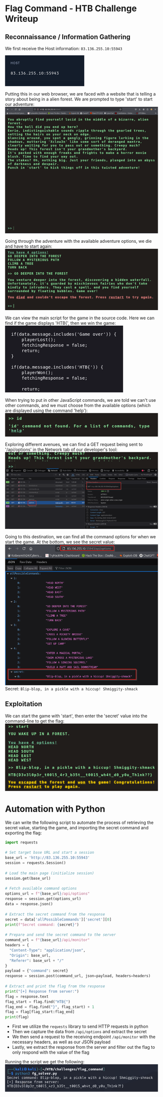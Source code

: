 # Flag Command - HTB Challenge Writeup
## Reconnaissance / Information Gathering
We first receive the Host information: `83.136.255.10:55943`

![Pasted image 20250502073519](Cybersecurity/Screenshots/Pasted%20image%2020250502073519.png)


Putting this in our web browser, we are faced with a website that is telling a story about being in a alien forest. We are prompted to type 'start' to start our adventure:
![Pasted image 20250502073705](Cybersecurity/Screenshots/Pasted%20image%2020250502073705.png)

Going through the adventure with the available adventure options, we die and have to start again:
![Pasted image 20250502073841](Cybersecurity/Screenshots/Pasted%20image%2020250502073841.png)

We can view the main script for the game in the source code. Here we can find if the game displays 'HTB{', then we win the game:
![Pasted image 20250502074403](Cybersecurity/Screenshots/Pasted%20image%2020250502074403.png)

When trying to put in other JavaScript commands, we are told we can't use other commands, and we must choose from the available options (which are displayed using the command 'help'):
![Pasted image 20250502075240](Cybersecurity/Screenshots/Pasted%20image%2020250502075240.png)

Exploring different avenues, we can find a GET request being sent to '/api/options' in the Network tab of our developer's tool:
![Pasted image 20250502075512](Cybersecurity/Screenshots/Pasted%20image%2020250502075512.png)

Going to this destination, we can find all the command options for when we start the game. At the bottom, we see the secret value:
![Pasted image 20250502075557](Cybersecurity/Screenshots/Pasted%20image%2020250502075557.png)
Secret: `Blip-blop, in a pickle with a hiccup! Shmiggity-shmack`

## Exploitation
We can start the game with 'start', then enter the 'secret' value into the command-line to get the flag:
![Pasted image 20250502075817](Cybersecurity/Screenshots/Pasted%20image%2020250502075817.png)

# Automation with Python
We can write the following script to automate the process of retrieving the secret value, starting the game, and importing the secret command and exporting the flag:
```python
import requests

# Set target base URL and start a session
base_url = 'http://83.136.255.10:55943'
session = requests.Session()

# Load the main page (initialize session)
session.get(base_url)

# Fetch available command options
options_url = f"{base_url}/api/options"
response = session.get(options_url)
data = response.json()

# Extract the secret command from the response
secret = data['allPossibleCommands']['secret'][0]
print(f"Secret command: {secret}")

# Prepare and send the secret command to the server
command_url = f"{base_url}/api/monitor"
headers = {
  "Content-Type": "application/json",
  "Origin": base_url,
  "Referer": base_url + "/"
}
payload = {"command": secret}
response = session.post(command_url, json=payload, headers=headers)

# Extract and print the flag from the response
print("[+] Response from server:")
flag = response.text
flag_start = flag.find("HTB{")
flag_end = flag.find("}", flag_start) + 1
flag = flag[flag_start:flag_end]
print(flag)
```
- First we utilize the `requests` library to send HTTP requests in python
- Then we capture the data from `/api/options` and extract the secret
- We then send a request to the receiving endpoint `/api/monitor` with the necessary headers, as well as our JSON payload
- Lastly, we extract the response from the server and filter out the flag to only respond with the value of the flag

Running the script we get the following:
![Pasted image 20250502090111](Cybersecurity/Screenshots/Pasted%20image%2020250502090111.png)
